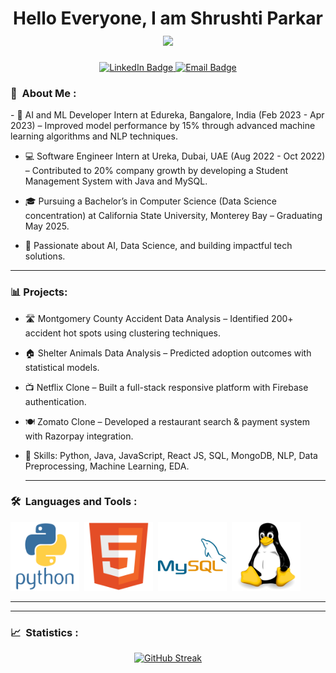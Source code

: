
<head>
  <meta charset="UTF-8">
  <meta name="viewport" content="width=device-width, initial-scale=1.0">
</head>
<body>
<div style="text-align: center;">

  <h1 align="center">Hello Everyone, I am Shrushti Parkar <img src="https://media.giphy.com/media/hvRJCLFzcasrR4ia7z/giphy.gif" width="40"></h1>

 
</div>
<p align="center">
<a href="https://www.linkedin.com/in/shrushti-parkar/" target="_blank" rel="noopener noreferrer">
  <img src="https://img.shields.io/badge/LinkedIn-blue?style=for-the-badge&logo=linkedin&logoColor=white" alt="LinkedIn Badge">
</a>

<a href="mailto:shrushtiparkar@gmail.com" target="_blank" rel="noopener noreferrer">
  <img src="https://img.shields.io/badge/Email-red?style=for-the-badge&logo=gmail&logoColor=white" alt="Email Badge">
</a>
</p>



 <h3> 🧠 &nbsp;About Me :</h3>
  - 💼 AI and ML Developer Intern at Edureka, Bangalore, India (Feb 2023 - Apr 2023) – Improved model performance by 15% through advanced machine learning algorithms and NLP techniques.
  
  - 💻 Software Engineer Intern at Ureka, Dubai, UAE (Aug 2022 - Oct 2022) – Contributed to 20% company growth by developing a Student Management System with Java and MySQL.
  
  - 🎓 Pursuing a Bachelor’s in Computer Science (Data Science concentration) at California State University, Monterey Bay – Graduating May 2025.
  
  - 🌱 Passionate about AI, Data Science, and building impactful tech solutions.

<hr>
  
 <h3> 📊 Projects:  </h3>

- 🛣️ Montgomery County Accident Data Analysis – Identified 200+ accident hot spots using clustering techniques.
- 🏠 Shelter Animals Data Analysis – Predicted adoption outcomes with statistical models.
- 📺 Netflix Clone – Built a full-stack responsive platform with Firebase authentication.
- 🍽️ Zomato Clone – Developed a restaurant search & payment system with Razorpay integration.
- 🚀 Skills: Python, Java, JavaScript, React JS, SQL, MongoDB, NLP, Data Preprocessing, Machine Learning, EDA.

  <hr>

<h3>🛠 &nbsp;Languages and Tools :</h3>
  <p>
   <img src="https://github.com/devicons/devicon/blob/master/icons/python/python-original-wordmark.svg" title="Python" alt="Python" width="110" height="110">&nbsp;
<img src="https://github.com/devicons/devicon/blob/master/icons/html5/html5-original.svg" title="HTML5" alt="HTML" width="110" height="110">&nbsp;
<img src="https://github.com/devicons/devicon/blob/master/icons/mysql/mysql-original-wordmark.svg" title="MySQL" alt="MySQL" width="110" height="110">&nbsp;
<img src="https://github.com/devicons/devicon/blob/master/icons/linux/linux-original.svg" title="Linux" alt="Linux" width="110" height="110">&nbsp;    


  </p>

  <hr>


  <hr>

  <h3>📈 &nbsp;Statistics :</h3>
  <p style="text-align: center;">
    <a href="https://git.io/streak-stats"><img src="https://github-readme-streak-stats.herokuapp.com?user=shruparkar1234&theme=meta-dark" alt="GitHub Streak" /></a>
      </p>
    
</body>
</html>
